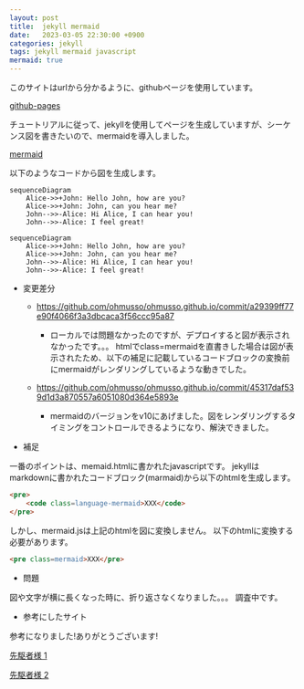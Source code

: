 ```yaml
---
layout: post
title:  jekyll mermaid
date:   2023-03-05 22:30:00 +0900
categories: jekyll
tags: jekyll mermaid javascript
mermaid: true
---
```


このサイトはurlから分かるように、githubページを使用しています。

[github-pages](https://docs.github.com/ja/pages/getting-started-with-github-pages/creating-a-github-pages-site)

チュートリアルに従って、jekyllを使用してページを生成していますが、シーケンス図を書きたいので、mermaidを導入しました。

[mermaid](https://mermaid.js.org/)

以下のようなコードから図を生成します。

```code-mermaid
sequenceDiagram
    Alice->>+John: Hello John, how are you?
    Alice->>+John: John, can you hear me?
    John-->>-Alice: Hi Alice, I can hear you!
    John-->>-Alice: I feel great!
```

```mermaid
sequenceDiagram
    Alice->>+John: Hello John, how are you?
    Alice->>+John: John, can you hear me?
    John-->>-Alice: Hi Alice, I can hear you!
    John-->>-Alice: I feel great!
```

* 変更差分
  * <https://github.com/ohmusso/ohmusso.github.io/commit/a29399ff77e90f4066f3a3dbcaca3f56ccc95a87>
    * ローカルでは問題なかったのですが、デプロイすると図が表示されなかったです。。。
    htmlでclass=mermaidを直書きした場合は図が表示されたため、以下の補足に記載しているコードブロックの変換前にmermaidがレンダリングしているような動きでした。

  * <https://github.com/ohmusso/ohmusso.github.io/commit/45317daf539d1d3a870557a6051080d364e5893e>
    * mermaidのバージョンをv10にあげました。図をレンダリングするタイミングをコントロールできるようになり、解決できました。

* 補足

一番のポイントは、memaid.htmlに書かれたjavascriptです。
jekyllはmarkdownに書かれたコードブロック\(marmaid\)から以下のhtmlを生成します。

``` html
<pre>
    <code class=language-mermaid>XXX</code>
</pre>
```

しかし、mermaid.jsは上記のhtmlを図に変換しません。
以下のhtmlに変換する必要があります。

``` html
<pre class=mermaid>XXX</pre>
```

* 問題

図や文字が横に長くなった時に、折り返さなくなりました。。。
調査中です。

* 参考にしたサイト

参考になりました!ありがとうございます!

[先駆者様 1](https://github.com/cotes2020/jekyll-theme-chirpy/blob/master/_includes/mermaid.html)

[先駆者様 2](https://qiita.com/fumitoh/items/ff28e0720ab0ebc84e96)
